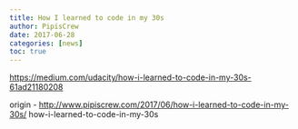 ```yaml
---
title: How I learned to code in my 30s
author: PipisCrew
date: 2017-06-28
categories: [news]
toc: true
---
```


https://medium.com/udacity/how-i-learned-to-code-in-my-30s-61ad21180208

origin - http://www.pipiscrew.com/2017/06/how-i-learned-to-code-in-my-30s/ how-i-learned-to-code-in-my-30s